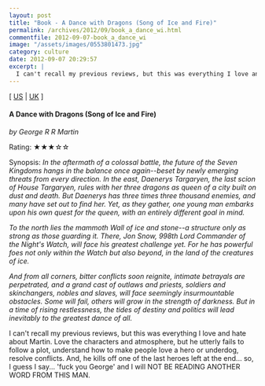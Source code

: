 ```yaml
---
layout: post
title: "Book - A Dance with Dragons (Song of Ice and Fire)"
permalink: /archives/2012/09/book_a_dance_wi.html
commentfile: 2012-09-07-book_a_dance_wi
image: "/assets/images/0553801473.jpg"
category: culture
date: 2012-09-07 20:29:57
excerpt: |
  I can't recall my previous reviews, but this was everything I love and hate about Martin.  Love the characters and atmosphere, but he utterly fails to follow a plot, understand how to make people love a hero or underdog, resolve conflicts.  And, he kills off one of the last heroes left at the end... so, I guess I say... 'fuck you George' and I will NOT BE READING ANOTHER WORD FROM THIS MAN.
---
```


\[ [US](http://www.amazon.com/o/asin/0553801473) | [UK](http://www.amazon.co.uk/o/asin/0553801473) \]

#### A Dance with Dragons (Song of Ice and Fire)

<em>by George R R Martin</em>

Rating: ★★★☆☆

<div class="book_synopsis" markdown="1">
Synopsis: <em>In the aftermath of a colossal battle, the future of the Seven Kingdoms hangs in the balance once again--beset by newly emerging threats from every direction. In the east, Daenerys Targaryen, the last scion of House Targaryen, rules with her three dragons as queen of a city built on dust and death. But Daenerys has three times three thousand enemies, and many have set out to find her. Yet, as they gather, one young man embarks upon his own quest for the queen, with an entirely different goal in mind.

To the north lies the mammoth Wall of ice and stone--a structure only as strong as those guarding it. There, Jon Snow, 998th Lord Commander of the Night's Watch, will face his greatest challenge yet. For he has powerful foes not only within the Watch but also beyond, in the land of the creatures of ice.

And from all corners, bitter conflicts soon reignite, intimate betrayals are perpetrated, and a grand cast of outlaws and priests, soldiers and skinchangers, nobles and slaves, will face seemingly insurmountable obstacles. Some will fail, others will grow in the strength of darkness. But in a time of rising restlessness, the tides of destiny and politics will lead inevitably to the greatest dance of all.</em>

</div>

I can't recall my previous reviews, but this was everything I love and hate about Martin. Love the characters and atmosphere, but he utterly fails to follow a plot, understand how to make people love a hero or underdog, resolve conflicts. And, he kills off one of the last heroes left at the end... so, I guess I say... 'fuck you George' and I will NOT BE READING ANOTHER WORD FROM THIS MAN.
